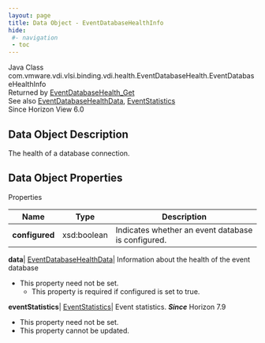 ```yaml
---
layout: page
title: Data Object - EventDatabaseHealthInfo
hide:
 #- navigation
 - toc
---
```






Java Class
    com.vmware.vdi.vlsi.binding.vdi.health.EventDatabaseHealth.EventDatabaseHealthInfo  
Returned by
     [EventDatabaseHealth_Get](vdi.health.EventDatabaseHealth.md#get)  
See also
     [EventDatabaseHealthData](vdi.health.EventDatabaseHealth.EventDatabaseHealthData.md), [EventStatistics](vdi.health.EventDatabaseHealth.EventStatistics.md)  
Since 
    Horizon View 6.0

## Data Object Description 

The health of a database connection. 

## Data Object Properties

Properties

Name |  Type |  Description   
---|---|---  
**configured**|  xsd:boolean|  Indicates whether an event database is configured.   
  
**data**| [EventDatabaseHealthData](vdi.health.EventDatabaseHealth.EventDatabaseHealthData.md)|  Information about the health of the event database   


* This property need not be set.
  * This property is required if configured is set to true.

  
**eventStatistics**| [EventStatistics](vdi.health.EventDatabaseHealth.EventStatistics.md)|  Event statistics.  **_Since_** Horizon 7.9  


* This property need not be set.
* This property cannot be updated.

  
  
  
   
  
  

